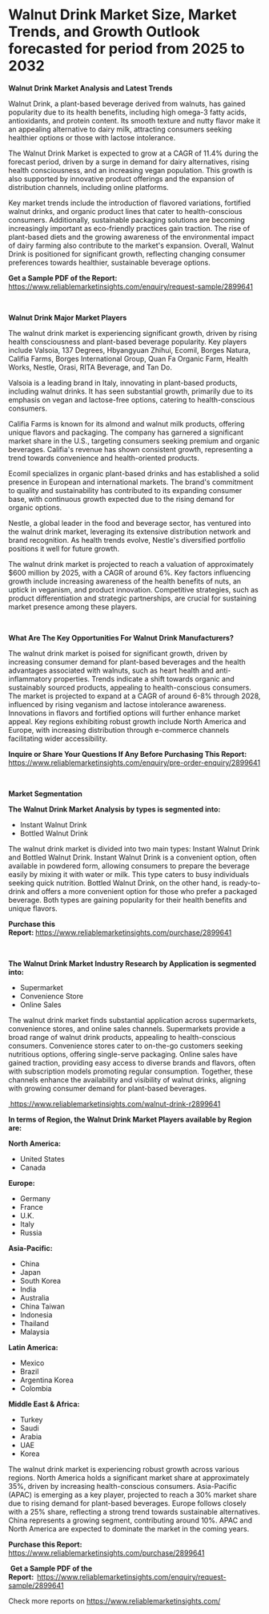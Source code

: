 <p><h1>Walnut Drink Market Size, Market Trends, and Growth Outlook forecasted for period from 2025 to 2032</h1></p><p><strong>Walnut Drink Market Analysis and Latest Trends</strong></p>
<p><p>Walnut Drink, a plant-based beverage derived from walnuts, has gained popularity due to its health benefits, including high omega-3 fatty acids, antioxidants, and protein content. Its smooth texture and nutty flavor make it an appealing alternative to dairy milk, attracting consumers seeking healthier options or those with lactose intolerance.</p><p>The Walnut Drink Market is expected to grow at a CAGR of 11.4% during the forecast period, driven by a surge in demand for dairy alternatives, rising health consciousness, and an increasing vegan population. This growth is also supported by innovative product offerings and the expansion of distribution channels, including online platforms. </p><p>Key market trends include the introduction of flavored variations, fortified walnut drinks, and organic product lines that cater to health-conscious consumers. Additionally, sustainable packaging solutions are becoming increasingly important as eco-friendly practices gain traction. The rise of plant-based diets and the growing awareness of the environmental impact of dairy farming also contribute to the market's expansion. Overall, Walnut Drink is positioned for significant growth, reflecting changing consumer preferences towards healthier, sustainable beverage options.</p></p>
<p><strong>Get a Sample PDF of the Report:&nbsp;</strong> <a href="https://www.reliablemarketinsights.com/enquiry/request-sample/2899641?utm_campaign=2991&utm_medium=2&utm_source=Github&utm_content=ia&utm_term=16032025&utm_id=walnut-drink">https://www.reliablemarketinsights.com/enquiry/request-sample/2899641</a></p>
<p>&nbsp;</p>
<p><strong>Walnut Drink Major Market Players</strong></p>
<p><p>The walnut drink market is experiencing significant growth, driven by rising health consciousness and plant-based beverage popularity. Key players include Valsoia, 137 Degrees, Hbyangyuan Zhihui, Ecomil, Borges Natura, Califia Farms, Borges International Group, Quan Fa Organic Farm, Health Works, Nestle, Orasi, RITA Beverage, and Tan Do.</p><p>Valsoia is a leading brand in Italy, innovating in plant-based products, including walnut drinks. It has seen substantial growth, primarily due to its emphasis on vegan and lactose-free options, catering to health-conscious consumers.</p><p>Califia Farms is known for its almond and walnut milk products, offering unique flavors and packaging. The company has garnered a significant market share in the U.S., targeting consumers seeking premium and organic beverages. Califia's revenue has shown consistent growth, representing a trend towards convenience and health-oriented products.</p><p>Ecomil specializes in organic plant-based drinks and has established a solid presence in European and international markets. The brand's commitment to quality and sustainability has contributed to its expanding consumer base, with continuous growth expected due to the rising demand for organic options.</p><p>Nestle, a global leader in the food and beverage sector, has ventured into the walnut drink market, leveraging its extensive distribution network and brand recognition. As health trends evolve, Nestle's diversified portfolio positions it well for future growth.</p><p>The walnut drink market is projected to reach a valuation of approximately $600 million by 2025, with a CAGR of around 6%. Key factors influencing growth include increasing awareness of the health benefits of nuts, an uptick in veganism, and product innovation. Competitive strategies, such as product differentiation and strategic partnerships, are crucial for sustaining market presence among these players.</p></p>
<p>&nbsp;</p>
<p><strong>What Are The Key Opportunities For Walnut Drink Manufacturers?</strong></p>
<p><p>The walnut drink market is poised for significant growth, driven by increasing consumer demand for plant-based beverages and the health advantages associated with walnuts, such as heart health and anti-inflammatory properties. Trends indicate a shift towards organic and sustainably sourced products, appealing to health-conscious consumers. The market is projected to expand at a CAGR of around 6-8% through 2028, influenced by rising veganism and lactose intolerance awareness. Innovations in flavors and fortified options will further enhance market appeal. Key regions exhibiting robust growth include North America and Europe, with increasing distribution through e-commerce channels facilitating wider accessibility.</p></p>
<p><strong>Inquire or Share Your Questions If Any Before Purchasing This Report:</strong> <a href="https://www.reliablemarketinsights.com/enquiry/pre-order-enquiry/2899641?utm_campaign=2991&utm_medium=2&utm_source=Github&utm_content=ia&utm_term=16032025&utm_id=walnut-drink">https://www.reliablemarketinsights.com/enquiry/pre-order-enquiry/2899641</a></p>
<p>&nbsp;</p>
<p><strong>Market Segmentation</strong></p>
<p><strong>The Walnut Drink Market Analysis by types is segmented into:</strong></p>
<p><ul><li>Instant Walnut Drink</li><li>Bottled Walnut Drink</li></ul></p>
<p><p>The walnut drink market is divided into two main types: Instant Walnut Drink and Bottled Walnut Drink. Instant Walnut Drink is a convenient option, often available in powdered form, allowing consumers to prepare the beverage easily by mixing it with water or milk. This type caters to busy individuals seeking quick nutrition. Bottled Walnut Drink, on the other hand, is ready-to-drink and offers a more convenient option for those who prefer a packaged beverage. Both types are gaining popularity for their health benefits and unique flavors.</p></p>
<p><strong>Purchase this Report:&nbsp;</strong><a href="https://www.reliablemarketinsights.com/purchase/2899641?utm_campaign=2991&utm_medium=2&utm_source=Github&utm_content=ia&utm_term=16032025&utm_id=walnut-drink">https://www.reliablemarketinsights.com/purchase/2899641</a></p>
<p>&nbsp;</p>
<p><strong>The Walnut Drink Market Industry Research by Application is segmented into:</strong></p>
<p><ul><li>Supermarket</li><li>Convenience Store</li><li>Online Sales</li></ul></p>
<p><p>The walnut drink market finds substantial application across supermarkets, convenience stores, and online sales channels. Supermarkets provide a broad range of walnut drink products, appealing to health-conscious consumers. Convenience stores cater to on-the-go customers seeking nutritious options, offering single-serve packaging. Online sales have gained traction, providing easy access to diverse brands and flavors, often with subscription models promoting regular consumption. Together, these channels enhance the availability and visibility of walnut drinks, aligning with growing consumer demand for plant-based beverages.</p></p>
<p><a href="https://www.reliablemarketinsights.com/walnut-drink-r2899641?utm_campaign=2991&utm_medium=2&utm_source=Github&utm_content=ia&utm_term=16032025&utm_id=walnut-drink">&nbsp;https://www.reliablemarketinsights.com/walnut-drink-r2899641</a></p>
<p><strong>In terms of Region, the Walnut Drink Market Players available by Region are:</strong></p>
<p>
    <p> <strong> North America: </strong>
        <ul>
            <li>United States</li>
            <li>Canada</li>
        </ul>
        </p> 
    <p> <strong> Europe: </strong>
        <ul>
            <li>Germany</li>
            <li>France</li>
            <li>U.K.</li>
            <li>Italy</li>
            <li>Russia</li>
        </ul>
        </p> 
    <p> <strong> Asia-Pacific: </strong>
        <ul>
            <li>China</li>
            <li>Japan</li>
            <li>South Korea</li>
            <li>India</li>
            <li>Australia</li>
            <li>China Taiwan</li>
            <li>Indonesia</li>
            <li>Thailand</li>
            <li>Malaysia</li>
        </ul>
        </p> 
    <p> <strong> Latin America: </strong>
        <ul>
            <li>Mexico</li>
            <li>Brazil</li>
            <li>Argentina Korea</li>
            <li>Colombia</li>
        </ul>
        </p> 
    <p> <strong> Middle East & Africa: </strong>
        <ul>
            <li>Turkey</li>
            <li>Saudi</li>
            <li>Arabia</li>
            <li>UAE</li>
            <li>Korea</li>
        </ul>
    </p>
    </p>
<p><p>The walnut drink market is experiencing robust growth across various regions. North America holds a significant market share at approximately 35%, driven by increasing health-conscious consumers. Asia-Pacific (APAC) is emerging as a key player, projected to reach a 30% market share due to rising demand for plant-based beverages. Europe follows closely with a 25% share, reflecting a strong trend towards sustainable alternatives. China represents a growing segment, contributing around 10%. APAC and North America are expected to dominate the market in the coming years.</p></p>
<p><strong>Purchase this Report: </strong><a href="https://www.reliablemarketinsights.com/purchase/2899641?utm_campaign=2991&utm_medium=2&utm_source=Github&utm_content=ia&utm_term=16032025&utm_id=walnut-drink">https://www.reliablemarketinsights.com/purchase/2899641</a></p>
<p>&nbsp;<strong>Get a Sample PDF of the Report:&nbsp;&nbsp;</strong><a href="https://www.reliablemarketinsights.com/enquiry/request-sample/2899641?utm_campaign=2991&utm_medium=2&utm_source=Github&utm_content=ia&utm_term=16032025&utm_id=walnut-drink">https://www.reliablemarketinsights.com/enquiry/request-sample/2899641</a></p>
<p><strong></strong></p>
<p>Check more reports on <a href="https://www.reliablemarketinsights.com/?utm_campaign=2991&utm_medium=2&utm_source=Github&utm_content=ia&utm_term=16032025&utm_id=walnut-drink">https://www.reliablemarketinsights.com/</a></p>